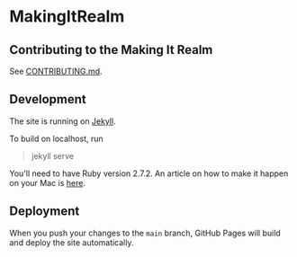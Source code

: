 # MakingItRealm

## Contributing to the Making It Realm
See [CONTRIBUTING.md](CONTRIBUTING.md).
## Development
The site is running on [Jekyll](https://jekyllrb.com/). 

To build on localhost, run
  > jekyll serve

You'll need to have Ruby version 2.7.2. An article on how to make it happen on your Mac is [here](https://www.moncefbelyamani.com/how-to-install-xcode-homebrew-git-rvm-ruby-on-mac).

## Deployment
When you push your changes to the `main` branch, GitHub Pages will build and deploy the site automatically.

